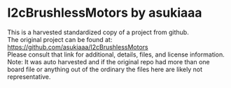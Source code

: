 
# I2cBrushlessMotors by asukiaaa  
This is a harvested standardized copy of a project from github.  
The original project can be found at:  
https://github.com/asukiaaa/I2cBrushlessMotors  
Please consult that link for additional, details, files, and license information.  
Note: It was auto harvested and if the original repo had more than one board file or anything out of the ordinary the files here are likely not representative.  
    